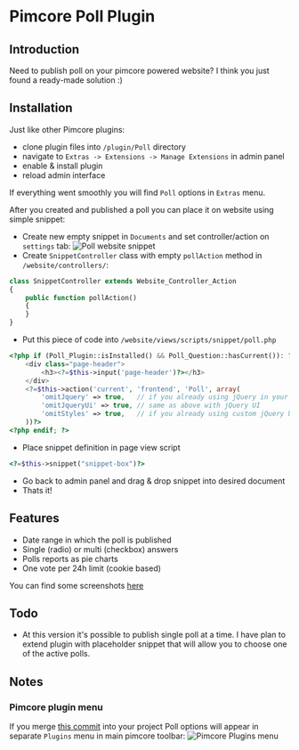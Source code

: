 # Pimcore Poll Plugin #

## Introduction ##

Need to publish poll on your pimcore powered website? I think you just found
a ready-made solution :)

## Installation ##

Just like other Pimcore plugins:

*   clone plugin files into `/plugin/Poll` directory
*   navigate to `Extras -> Extensions -> Manage Extensions` in admin panel
*   enable & install plugin
*   reload admin interface

If everything went smoothly you will find `Poll` options in `Extras` menu.

After you created and published a poll you can place it on website using simple snippet:
*   Create new empty snippet in `Documents` and set controller/action on `settings` tab:
![Poll website snippet](https://raw.github.com/rafalgalka/pimcore-poll-plugin/develop/docs/screenshots/website_snippet.png)
*   Create `SnippetController` class with empty `pollAction` method in `/website/controllers/`:

```php
class SnippetController extends Website_Controller_Action
{
    public function pollAction()
    {
    }
}
```

*   Put this piece of code into `/website/views/scripts/snippet/poll.php`

```php
<?php if (Poll_Plugin::isInstalled() && Poll_Question::hasCurrent()): ?>
    <div class="page-header">
        <h3><?=$this->input('page-header')?></h3>
    </div>
    <?=$this->action('current', 'frontend', 'Poll', array(
        'omitJquery' => true,   // if you already using jQuery in your project
        'omitJqueryUi' => true, // same as above with jQuery UI
        'omitStyles' => true,   // if you already using custom jQuery UI skin
    ))?>
<?php endif; ?>
```

*   Place snippet definition in page view script

```php
<?=$this->snippet("snippet-box")?>
```

*   Go back to admin panel and drag & drop snippet into desired document
*   Thats it!

## Features ##

*   Date range in which the poll is published
*   Single (radio) or multi (checkbox) answers
*   Polls reports as pie charts
*   One vote per 24h limit (cookie based)

You can find some screenshots [here](https://github.com/rafalgalka/pimcore-poll-plugin/tree/develop/docs/screenshots)

## Todo ##
*   At this version it's possible to publish single poll at a time.
    I have plan to extend plugin with placeholder snippet that will allow
    you to choose one of the active polls.

## Notes ##

### Pimcore plugin menu ###
If you merge [this commit](http://bit.ly/sIROeN) into your project Poll options
will appear in separate `Plugins` menu in main pimcore toolbar:
![Pimcore Plugins menu](https://raw.github.com/rafalgalka/pimcore-poll-plugin/develop/docs/screenshots/admin_menu_plugins.png)
